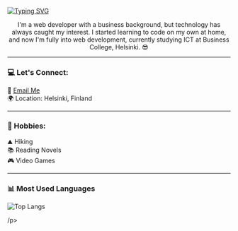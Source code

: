 [![Typing SVG](https://readme-typing-svg.demolab.com/?lines=Welcome,+I'm+Mahfuz+Shihab;A+Crazy+Fullstack+Webdeveloper)](https://git.io/typing-svg)

<p align="center">
  I'm a web developer with a business background, but technology has always caught my interest. I started learning to code on my own at home, and now I'm fully into web development, currently studying ICT at Business College, Helsinki. 😎
</p>

---

### 💻 Let's Connect:

📩 [Email Me](mailto:your-email@example.com)  
🌍 Location: Helsinki, Finland

---

### 🤘 Hobbies:

⛰️ Hiking  
📚 Reading Novels  
🎮 Video Games

---

### 📊 Most Used Languages
<p align="center">

![Top Langs](https://github-readme-stats.vercel.app/api/top-langs/?username=mahfuzshihab&layout=compact&cache_seconds=86400)

/p>


